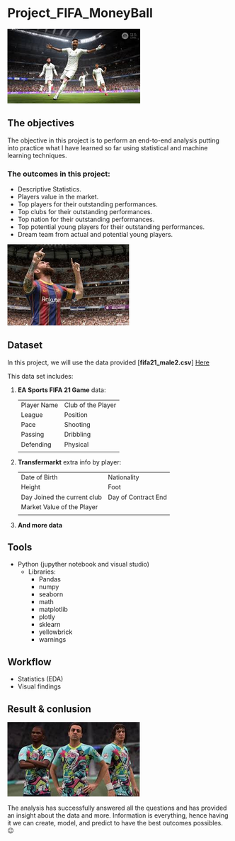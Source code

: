 # Project_FIFA_MoneyBall

![photo](https://github.com/sumampouw/Project_FIFA_MoneyBall/blob/main/Images/intro.jpeg)

## The objectives

The objective in this project is to perform an end-to-end analysis putting into practice what I have learned so far using statistical and machine learning techniques.

### The outcomes in this project:

- Descriptive Statistics.
- Players value in the market.
- Top players for their outstanding performances.
- Top clubs for their outstanding performances.
- Top nation for their outstanding performances.
- Top potential young players for their outstanding performances.
- Dream team from actual and potential young players.

![photo](https://github.com/sumampouw/Project_FIFA_MoneyBall/blob/main/Images/mid.jpeg)

## Dataset

In this project, we will use the data provided [**fifa21_male2.csv**] 
[Here](https://www.kaggle.com/ekrembayar/fifa-21-complete-player-dataset?select=fifa21_male2.csv)

This data set includes:

1. **EA Sports FIFA 21 Game** data:

    |   |   |
    |---|---|
    |  Player Name | Club of the Player   |
    | League  | Position  |
    | Pace  |  Shooting |
    |  Passing | Dribbling  |
    | Defending|Physical|
    |||

2. **Transfermarkt** extra info by player:

    |   |   |
    |---|---|
    |  Date of Birth| Nationality   |
    | Height  | Foot  |
    | Day Joined the current club  |  Day of Contract End |
    |  Market Value of the Player |  |
    |||

3. **And more data**

## Tools

- Python (jupyther notebook and visual studio)
  - Libraries:
    - Pandas
    - numpy
    - seaborn
    - math
    - matplotlib
    - plotly
    - sklearn
    - yellowbrick
    - warnings

## Workflow

- Statistics (EDA)
- Visual findings

## Result & conlusion

![photo](https://github.com/sumampouw/Project_FIFA_MoneyBall/blob/main/Images/fin.jpeg)

The analysis has successfully answered all the questions and has provided an insight about the data and more. Information is everything, hence having it we can create, model, and predict to have the best outcomes possibles. :wink:
